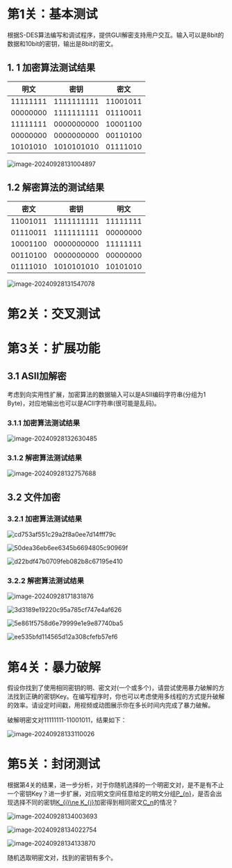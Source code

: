 # 第1关：基本测试

根据S-DES算法编写和调试程序，提供GUI解密支持用户交互。输入可以是8bit的数据和10bit的密钥，输出是8bit的密文。

## 1. 1 加密算法测试结果

| **明文** |  **密钥**  | **密文** |
| :------: | :--------: | :------: |
| 11111111 | 1111111111 | 11001011 |
| 00000000 | 1111111111 | 01110011 |
| 11111111 | 0000000000 | 10001100 |
| 00000000 | 0000000000 | 00110100 |
| 10101010 | 1010101010 | 01111010 |

![image-20240928131004897](./.assets/image-20240928131004897.png)

## 1.2 解密算法的测试结果

| **密文** |  **密钥**  | **明文** |
| :------: | :--------: | :------: |
| 11001011 | 1111111111 | 11111111 |
| 01110011 | 1111111111 | 00000000 |
| 10001100 | 0000000000 | 11111111 |
| 00110100 | 0000000000 | 00000000 |
| 01111010 | 1010101010 | 10101010 |

![image-20240928131547078](./.assets/image-20240928131547078.png)



# 第2关：交叉测试





# 第3关：扩展功能

## 3.1 ASII加解密

考虑到向实用性扩展，加密算法的数据输入可以是ASII编码字符串(分组为1 Byte)，对应地输出也可以是ACII字符串(很可能是乱码)。

### 3.1.1 加密算法测试结果

![image-20240928132630485](./.assets/image-20240928132630485.png)

### 3.1.2 解密算法测试结果

![image-20240928132757688](./.assets/image-20240928132757688.png)

## 3.2 文件加密

### 3.2.1 加密算法测试结果

![cd753af551c29a2f8a0ee7d14fff79c](./.assets/cd753af551c29a2f8a0ee7d14fff79c.png)

![50dea36eb6ee6345b6694805c90969f](./.assets/50dea36eb6ee6345b6694805c90969f.png)

![d22bdf47b0709feb082b8c67195e410](./.assets/d22bdf47b0709feb082b8c67195e410.png)

### 3.2.2 解密算法测试结果

![image-20240928171831876](./.assets/image-20240928171831876.png)

![3d3189e19220c95a785cf747e4af626](./.assets/3d3189e19220c95a785cf747e4af626.png)

![5e861f5758d6e79999e1e9e87740ba5](./.assets/5e861f5758d6e79999e1e9e87740ba5.png)

![ee535bfd114565d12a308cfefb57ef6](./.assets/ee535bfd114565d12a308cfefb57ef6.png)

# 第4关：暴力破解

假设你找到了使用相同密钥的明、密文对(一个或多个)，请尝试使用暴力破解的方法找到正确的密钥Key。在编写程序时，你也可以考虑使用多线程的方式提升破解的效率。请设定时间戳，用视频或动图展示你在多长时间内完成了暴力破解。

破解明密文对11111111-11001011，结果如下：

![image-20240928133110026](./.assets/image-20240928133110026.png)



# 第5关：封闭测试

根据第4关的结果，进一步分析，对于你随机选择的一个明密文对，是不是有不止一个密钥Key？进一步扩展，对应明文空间任意给定的明文分组[P_{n}](#)，是否会出现选择不同的密钥[K_{i}\ne K_{j}](#)加密得到相同密文[C_n](#)的情况？

![image-20240928134003693](./.assets/image-20240928134003693.png)

![image-20240928134022754](./.assets/image-20240928134022754.png)

![image-20240928134133870](./.assets/image-20240928134133870.png)

随机选取明密文对，找到的密钥有多个。